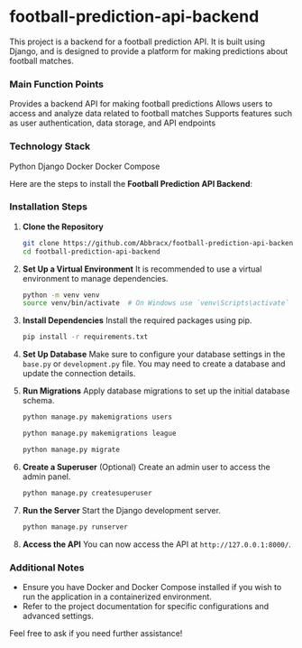 # football-prediction-api-backend

This project is a backend for a football prediction API. It is built using Django,  and is designed to provide a platform for making predictions about football matches.

### Main Function Points
Provides a backend API for making football predictions
Allows users to access and analyze data related to football matches
Supports features such as user authentication, data storage, and API endpoints

### Technology Stack
Python
Django
Docker
Docker Compose

Here are the steps to install the **Football Prediction API Backend**:

### Installation Steps

1. **Clone the Repository**
   ```bash
   git clone https://github.com/Abbracx/football-prediction-api-backend.git
   cd football-prediction-api-backend
   ```

2. **Set Up a Virtual Environment**
   It is recommended to use a virtual environment to manage dependencies.
   ```bash
   python -m venv venv
   source venv/bin/activate  # On Windows use `venv\Scripts\activate`
   ```

3. **Install Dependencies**
   Install the required packages using pip.
   ```bash
   pip install -r requirements.txt
   ```

4. **Set Up Database**
   Make sure to configure your database settings in the `base.py` or `development.py` file. You may need to create a database and update the connection details.

5. **Run Migrations**
   Apply database migrations to set up the initial database schema.
   
   ```bash
   python manage.py makemigrations users
   ```

   ```bash
   python manage.py makemigrations league
   ```

   ```bash
   python manage.py migrate
   ```

6. **Create a Superuser**
   (Optional) Create an admin user to access the admin panel.
   ```bash
   python manage.py createsuperuser
   ```

7. **Run the Server**
   Start the Django development server.
   ```bash
   python manage.py runserver
   ```

8. **Access the API**
   You can now access the API at `http://127.0.0.1:8000/`.

### Additional Notes
- Ensure you have Docker and Docker Compose installed if you wish to run the application in a containerized environment.
- Refer to the project documentation for specific configurations and advanced settings.

Feel free to ask if you need further assistance!
